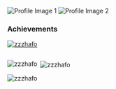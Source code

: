 ![Profile Image 1](https://i.pinimg.com/564x/b2/65/04/b26504e69d893aa6816d3133a4bca910.jpg)
![Profile Image 2](https://i.pinimg.com/564x/14/68/89/146889fa1bf831429bd5ff08e7a212c2.jpg)

### Achievements

<p align="left"> 
  <a href="https://github.com/ryo-ma/github-profile-trophy">
    <img src="https://github-profile-trophy.vercel.app/?username=zzzhafo" alt="zzzhafo" />
  </a> 
</p>

<p align="left"> 
  <a href="https://twitter.com/" target="blank">
    <img src="https://img.shields.io/twitter/follow/?logo=twitter&style=for-the-badge" alt="" />
  </a> 
</p>

<p><img align="left" src="https://github-readme-stats.vercel.app/api/top-langs?username=zzzhafo&show_icons=true&locale=en&layout=compact" alt="zzzhafo" /></p>

<p>&nbsp;<img align="center" src="https://github-readme-stats.vercel.app/api?username=zzzhafo&show_icons=true&locale=en" alt="zzzhafo" /></p>

<p><img align="center" src="https://github-readme-streak-stats.herokuapp.com/?user=zzzhafo&" alt="zzzhafo" /></p>
